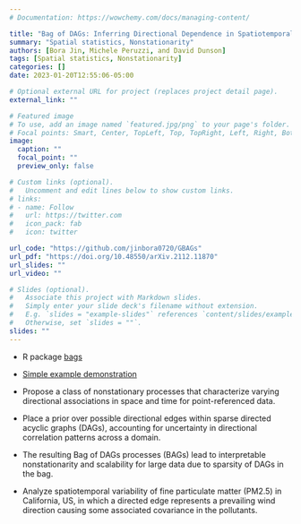 ```yaml
---
# Documentation: https://wowchemy.com/docs/managing-content/

title: "Bag of DAGs: Inferring Directional Dependence in Spatiotemporal Processes"
summary: "Spatial statistics, Nonstationarity"
authors: [Bora Jin, Michele Peruzzi, and David Dunson]
tags: [Spatial statistics, Nonstationarity]
categories: []
date: 2023-01-20T12:55:06-05:00

# Optional external URL for project (replaces project detail page).
external_link: ""

# Featured image
# To use, add an image named `featured.jpg/png` to your page's folder.
# Focal points: Smart, Center, TopLeft, Top, TopRight, Left, Right, BottomLeft, Bottom, BottomRight.
image:
  caption: ""
  focal_point: ""
  preview_only: false

# Custom links (optional).
#   Uncomment and edit lines below to show custom links.
# links:
# - name: Follow
#   url: https://twitter.com
#   icon_pack: fab
#   icon: twitter

url_code: "https://github.com/jinbora0720/GBAGs"
url_pdf: "https://doi.org/10.48550/arXiv.2112.11870"
url_slides: ""
url_video: ""

# Slides (optional).
#   Associate this project with Markdown slides.
#   Simply enter your slide deck's filename without extension.
#   E.g. `slides = "example-slides"` references `content/slides/example-slides.md`.
#   Otherwise, set `slides = ""`.
slides: ""
---
```


* R package [bags](https://github.com/jinbora0720/bags)

* [Simple example demonstration](/media/BAGs/example.html)

* Propose a class of nonstationary processes that characterize varying directional associations in space and time for point-referenced data.

* Place a prior over possible directional edges within sparse directed acyclic graphs (DAGs), accounting for uncertainty in directional correlation patterns across a domain.

* The resulting Bag of DAGs processes (BAGs) lead to interpretable nonstationarity and scalability for large data due to sparsity of DAGs in the bag.

* Analyze spatiotemporal variability of fine particulate matter (PM2.5) in California, US, in which a directed edge represents a prevailing wind direction causing some associated covariance in the pollutants.
